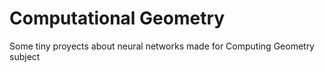 # Computational Geometry

Some tiny proyects about neural networks made for Computing Geometry subject

